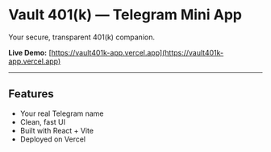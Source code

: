 # Vault 401(k) — Telegram Mini App

Your secure, transparent 401(k) companion.

**Live Demo:** [https://vault401k-app.vercel.app](https://vault401k-app.vercel.app)

---

## Features
- Your real Telegram name
- Clean, fast UI
- Built with React + Vite
- Deployed on Vercel

